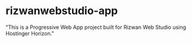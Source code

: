 # rizwanwebstudio-app
"This is a Progressive Web App project built for Rizwan Web Studio using Hostinger Horizon."
